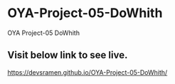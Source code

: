# OYA-Project-05-DoWhith
 OYA Project-05 DoWhith
## Visit below link to see live.
https://devsramen.github.io/OYA-Project-05-DoWhith/
